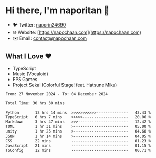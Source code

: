 # Hi there, I'm naporitan 👋

- 🐦 Twitter: [naporin24690](https://twitter.com/naporin24690)
- 🌐 Website: [https://napochaan.com](https://napochaan.com)
- ✉️ Email: [contact@napochaan.com](mailto:contact@napochaan.com)

## What I Love ❤️
- TypeScript
- Music (Vocaloid)
- FPS Games
- Project Sekai (Colorful Stage! feat. Hatsune Miku)

<!--START_SECTION:waka-->

```txt
From: 27 November 2024 - To: 04 December 2024

Total Time: 30 hrs 30 mins

Python       13 hrs 14 mins  >>>>>>>>>>>--------------   43.43 %
TypeScript   6 hrs 7 mins    >>>>>--------------------   20.06 %
Markdown     3 hrs 47 mins   >>>----------------------   12.42 %
TOML         1 hr 31 mins    >------------------------   05.00 %
unity        1 hr 25 mins    >------------------------   04.68 %
JSON         1 hr 14 mins    >------------------------   04.05 %
CSS          22 mins         -------------------------   01.23 %
JavaScript   21 mins         -------------------------   01.15 %
TSConfig     12 mins         -------------------------   00.71 %
```

<!--END_SECTION:waka-->

